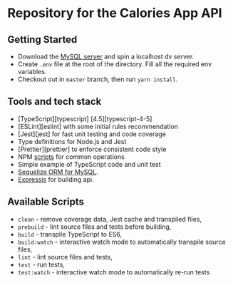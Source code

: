 # Repository for the Calories App API

## Getting Started

- Download the [MySQL server](https://dev.mysql.com/downloads/mysql/) and spin a localhost dv server.
- Create `.env` file at the root of the directory. Fill all the required env variables.
- Checkout out in `master` branch, then run `yarn install`.

## Tools and tech stack

- [TypeScript][typescript] [4.5][typescript-4-5]
- [ESLint][eslint] with some initial rules recommendation
- [Jest][jest] for fast unit testing and code coverage
- Type definitions for Node.js and Jest
- [Prettier][prettier] to enforce consistent code style
- NPM [scripts](#available-scripts) for common operations
- Simple example of TypeScript code and unit test
- [Sequelize ORM for MySQL](https://sequelize.org/).
- [Expressjs](https://expressjs.com/) for building api.

## Available Scripts

- `clean` - remove coverage data, Jest cache and transpiled files,
- `prebuild` - lint source files and tests before building,
- `build` - transpile TypeScript to ES6,
- `build:watch` - interactive watch mode to automatically transpile source files,
- `lint` - lint source files and tests,
- `test` - run tests,
- `test:watch` - interactive watch mode to automatically re-run tests
